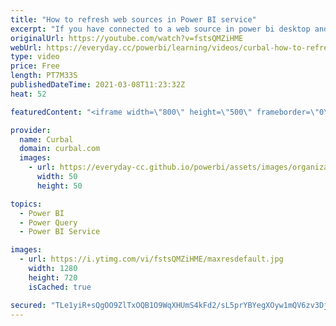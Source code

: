 ```yaml
---
title: "How to refresh web sources in Power BI service"
excerpt: "If you have connected to a web source in power bi desktop and they try to connect to the service, you have probably gotten this error:  \"You can't schedule refresh for this dataset because the following data sources currently don't support refresh: Data source for Query1\"  In today's video I am going"
originalUrl: https://youtube.com/watch?v=fstsQMZiHME
webUrl: https://everyday.cc/powerbi/learning/videos/curbal-how-to-refresh-web-sources-in-power-bi-service/
type: video
price: Free
length: PT7M33S
publishedDateTime: 2021-03-08T11:23:32Z
heat: 52

featuredContent: "<iframe width=\"800\" height=\"500\" frameborder=\"0\" src=\"https://www.youtube.com/embed/fstsQMZiHME\" allow=\"accelerometer; autoplay; encrypted-media; gyroscope; picture-in-picture\" allowfullscreen></iframe>"

provider:
  name: Curbal
  domain: curbal.com
  images:
    - url: https://everyday-cc.github.io/powerbi/assets/images/organizations/curbal.com-50x50.jpg
      width: 50
      height: 50

topics:
  - Power BI
  - Power Query
  - Power BI Service

images:
  - url: https://i.ytimg.com/vi/fstsQMZiHME/maxresdefault.jpg
    width: 1280
    height: 720
    isCached: true

secured: "TLe1yiR+sQgOO9ZlTxOQB1O9WqXHUmS4kFd2/sL5prYBYegXOyw1mQV6zv3DjZhvAJYPrif5DbH0FDG4ucmCExj3FmaWH28fhPkC+hGfKwxcr4vqsx3qX0MFMZ/iLWWZQlcP1TZMVqTbFQ7RST4DDaevN230jvqara/yeno6agxYzquiTgNl37Sa38gOQ37oeQQPWh/ZCVEhbCQzHnr30AatexQs0Jw2LBgzrHEcY3IwY7WxeRcVMF5NTC4+f46HTcDo41amlmqhF9g0xaM6YydTCanIAoVEPJkD+S7pKSkagYsPPgB0Mfe5DkZP75fLXU+EZytw2mNuiiFjHacU5WZsRJ4nrosI4sZDWBTJRej+dCRZgEz8WOsLr0G6c8AnyIW00lBzU21olYBUD1Y+USZr0TngOD2Ly2DCzlxxpMQ=;shV68Zy81tJmfc15j/OqOw=="
---
```


